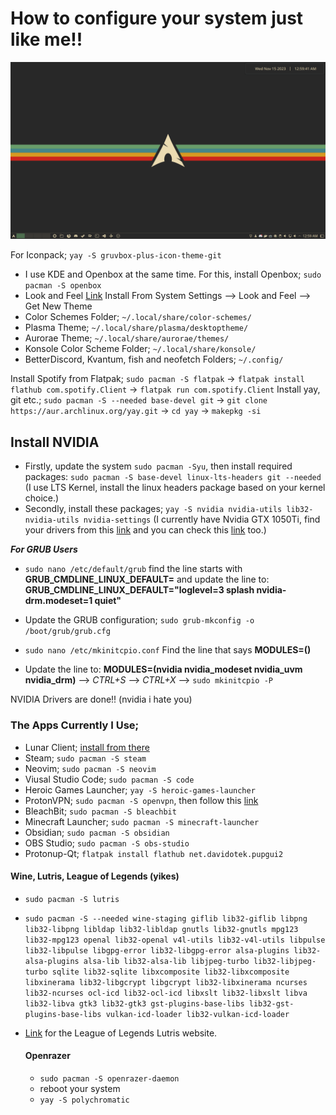 # How to configure your system just like me!!
![Screenshot](https://github.com/bulkutan/My-Last-KDE-Config-Arch/blob/main/2023-11-15_00-59.png)


 For Iconpack; `yay -S gruvbox-plus-icon-theme-git`  

- I use KDE and Openbox at the same time. For this, install Openbox; `sudo pacman -S openbox`
- Look and Feel [Link](https://www.pling.com/p/1327723/) Install From System Settings --> Look and Feel --> Get New Theme 
- Color Schemes Folder; `~/.local/share/color-schemes/`
- Plasma Theme; `~/.local/share/plasma/desktoptheme/`
- Aurorae Theme; `~/.local/share/aurorae/themes/`
- Konsole Color Scheme Folder; `~/.local/share/konsole/`
- BetterDiscord, Kvantum, fish and neofetch Folders; `~/.config/`

Install Spotify from Flatpak; `sudo pacman -S flatpak` -> `flatpak install flathub com.spotify.Client` -> `flatpak run com.spotify.Client`
Install yay, git etc.; `sudo pacman -S --needed base-devel git` -> `git clone https://aur.archlinux.org/yay.git` -> `cd yay` -> `makepkg -si`

## Install NVIDIA

- Firstly, update the system `sudo pacman -Syu`, then install required packages: `sudo pacman -S base-devel linux-lts-headers git --needed` (I use LTS Kernel, install the linux headers package based on your kernel choice.)
- Secondly, install these packages; `yay -S nvidia nvidia-utils lib32-nvidia-utils nvidia-settings` (I currently have Nvidia GTX 1050Ti, find your drivers from this [link](https://nouveau.freedesktop.org/CodeNames.html) and you can check this [link](https://wiki.gentoo.org/wiki/NVIDIA#Feature_support) too.)
  
 ***For GRUB Users***
- `sudo nano /etc/default/grub` find the line starts with **GRUB_CMDLINE_LINUX_DEFAULT=** and update the line to: **GRUB_CMDLINE_LINUX_DEFAULT="loglevel=3 splash nvidia-drm.modeset=1 quiet"**
- Update the GRUB configuration; `sudo grub-mkconfig -o /boot/grub/grub.cfg`

 - `sudo nano /etc/mkinitcpio.conf` Find the line that says **MODULES=()**
 - Update the line to: **MODULES=(nvidia nvidia_modeset nvidia_uvm nvidia_drm)** --> *CTRL+S* --> *CTRL+X* --> `sudo mkinitcpio -P`

NVIDIA Drivers are done!! (nvidia i hate you)

### The Apps Currently I Use;
- Lunar Client; [install from there](https://www.lunarclient.com/download)
- Steam; `sudo pacman -S steam`
- Neovim; `sudo pacman -S neovim`
- Viusal Studio Code; `sudo pacman -S code`
- Heroic Games Launcher; `yay -S heroic-games-launcher`
- ProtonVPN; `sudo pacman -S openvpn`, then follow this [link](https://wiki.archlinux.org/title/ProtonVPN#OpenVPN_setup)
- BleachBit; `sudo pacman -S bleachbit`
- Minecraft Launcher; `sudo pacman -S minecraft-launcher` 
- Obsidian; `sudo pacman -S obsidian`
- OBS Studio; `sudo pacman -S obs-studio`
- Protonup-Qt​; `flatpak install flathub net.davidotek.pupgui2`

#### Wine, Lutris, League of Legends (yikes)
- `sudo pacman -S lutris`
- `sudo pacman -S --needed wine-staging giflib lib32-giflib libpng lib32-libpng libldap lib32-libldap gnutls lib32-gnutls mpg123 lib32-mpg123 openal lib32-openal v4l-utils lib32-v4l-utils libpulse lib32-libpulse libgpg-error lib32-libgpg-error alsa-plugins lib32-alsa-plugins alsa-lib lib32-alsa-lib libjpeg-turbo lib32-libjpeg-turbo sqlite lib32-sqlite libxcomposite lib32-libxcomposite libxinerama lib32-libgcrypt libgcrypt lib32-libxinerama ncurses lib32-ncurses ocl-icd lib32-ocl-icd libxslt lib32-libxslt libva lib32-libva gtk3 lib32-gtk3 gst-plugins-base-libs lib32-gst-plugins-base-libs vulkan-icd-loader lib32-vulkan-icd-loader`
- [Link](https://lutris.net/games/league-of-legends/) for the League of Legends Lutris website.

  #### Openrazer
  - `sudo pacman -S openrazer-daemon`
  - reboot your system
  - `yay -S polychromatic`
